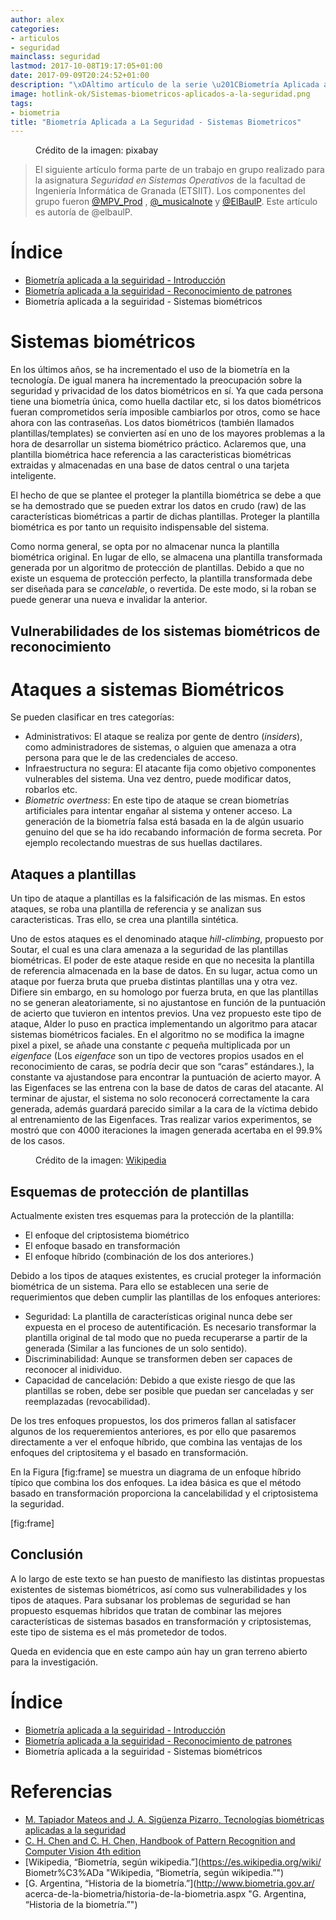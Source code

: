 ```yaml
---
author: alex
categories:
- articulos
- seguridad
mainclass: seguridad
lastmod: 2017-10-08T19:17:05+01:00
date: 2017-09-09T20:24:52+01:00
description: "\xDAltimo artículo de la serie \u201CBiometría Aplicada a La Seguridad\u201D,  en el que se presentan distintas vulnerabilidades en los sistemas biométricos,  así como distintos tipos de ataques y contramedidas."
image: hotlink-ok/Sistemas-biometricos-aplicados-a-la-seguridad.png
tags:
- biometria
title: "Biometría Aplicada a La Seguridad - Sistemas Biometricos"
---
```


<figure>
    <a href="/img/hotlink-ok/Sistemas-biometricos-aplicados-a-la-seguridad.png"><amp-img sizes="(min-width: 640px) 640px, 100vw" on="tap:lightbox1" role="button" tabindex="0" layout="responsive" src="/img/hotlink-ok/Sistemas-biometricos-aplicados-a-la-seguridad.png" title="Biometría Aplicada a La Seguridad - Sistemas Biometricos" alt="Biometría Aplicada a La Seguridad - Sistemas Biometricos" width="640px" height="405px" /></a>
    <figcaption>Crédito de la imagen: pixabay<a href="https://pixabay.com/en/biometrics-eye-security-154660/"></a></figcaption>
</figure>

> El siguiente artículo forma parte de un trabajo en grupo realizado para la asignatura _Seguridad en Sistemas Operativos_ de la facultad de Ingeniería Informática de Granada (ETSIIT). Los componentes del grupo fueron [@MPV_Prod](http://twitter.com/MPV_Prod) , [@_musicalnote](http://twitter.com/_musicalnote) y [@ElBaulP](http://twitter.com/elbaulp). Este artículo es autoría de @elbaulP.

# Índice

- [Biometría aplicada a la seguiridad - Introducción](/biometria-seguridad-introduccion "Biometría aplicada a la seguiridad - Introducción")
- [Biometría aplicada a la seguiridad - Reconocimiento de patrones](/biometria-seguridad-patrones "Biometría aplicada a la seguiridad - Reconocimiento de patrones")
- Biometría aplicada a la seguiridad - Sistemas biométricos

<!--more--><!--ad-->

Sistemas biométricos
====================

En los últimos años, se ha incrementado el uso de la biometría en la tecnología. De igual manera ha incrementado la preocupación sobre la seguridad y privacidad de los datos biométricos en sí. Ya que cada persona tiene una biometría única, como huella dactilar etc, si los datos biométricos fueran comprometidos sería imposible cambiarlos por otros, como se hace ahora con las contraseñas. Los datos biométricos (también llamados plantillas/templates) se convierten así en uno de los mayores problemas a la hora de desarrollar un sistema biométrico práctico. Aclaremos que, una plantilla biométrica hace referencia a las caracteristicas biométricas extraidas y almacenadas en una base de datos central o una tarjeta inteligente.

El hecho de que se plantee el proteger la plantilla biométrica se debe a que se ha demostrado que se pueden extrar los datos en crudo (raw) de las características biométricas a partir de dichas plantillas. Proteger la plantilla biométrica es por tanto un requisito indispensable del sistema.

Como norma general, se opta por no almacenar nunca la plantilla biométrica original. En lugar de ello, se almacena una plantilla transformada generada por un algoritmo de protección de plantillas.  Debido a que no existe un esquema de protección perfecto, la plantilla transformada debe ser diseñada para se *cancelable*, o revertida. De este modo, si la roban se puede generar una nueva e invalidar la anterior.

Vulnerabilidades de los sistemas biométricos de reconocimiento
--------------------------------------------------------------

# Ataques a sistemas Biométricos

Se pueden clasificar en tres categorías:

-   Administrativos: El ataque se realiza por gente de dentro (*insiders*), como administradores de sistemas, o alguien que amenaza a otra persona para que le de las credenciales de acceso.
-   Infraestructura no segura: El atacante fija como objetivo componentes vulnerables del sistema. Una vez dentro, puede modificar datos, robarlos etc.
-   *Biometric overtness*: En este tipo de ataque se crean biometrías artificiales para intentar engañar al sistema y ontener acceso. La generación de la biometría falsa está basada en la de algún usuario genuino del que se ha ido recabando información de forma secreta.  Por ejemplo recolectando muestras de sus huellas dactilares.

Ataques a plantillas
--------------------

Un tipo de ataque a plantillas es la falsificación de las mismas. En estos ataques, se roba una plantilla de referencia y se analizan sus caracteristicas. Tras ello, se crea una plantilla sintética.

Uno de estos ataques es el denominado ataque *hill-climbing*, propuesto por Soutar, el cual es una clara amenaza a la seguridad de las plantillas biométricas. El poder de este ataque reside en que no necesita la plantilla de referencia almacenada en la base de datos. En su lugar, actua como un ataque por fuerza bruta que prueba distintas plantillas una y otra vez. Difiere sin embargo, en su homologo por fuerza bruta, en que las plantillas no se generan aleatoriamente, si no ajustantose en función de la puntuación de acierto que tuvieron en intentos previos. Una vez propuesto este tipo de ataque, Alder lo puso en practica implementando un algoritmo para atacar sistemas biométricos faciales. En el algoritmo no se modifica la imagne pixel a pixel, se añade una constante *c* pequeña multiplicada por un *eigenface* (Los *eigenface* son un tipo de vectores propios usados en el reconocimiento
de caras, se podría decir que son “caras” estándares.), la constante va ajustandose para encontrar la puntuación de acierto mayor. A las Eigenfaces se las entrena con la base de datos de caras del atacante. Al terminar de ajustar, el sistema no solo reconocerá correctamente la cara generada, además guardará parecido similar a la cara de la víctima debido al entrenamiento de las Eigenfaces. Tras realizar varios experimentos, se mostró que con 4000 iteraciones la imagen generada acertaba en el 99.9% de los casos.

<figure>
    <a href="/img/Eigenfaces.png"><amp-img sizes="(min-width: 357px) 357px, 100vw" on="tap:lightbox1" role="button" tabindex="0" layout="responsive" src="/img/Eigenfaces.png" title="Eigenfaces" alt="Eigenfaces" width="357px" height="426px" /></a>
    <span class="image-credit">Crédito de la imagen: <a href="https://commons.wikimedia.org/wiki/File:Eigenfaces.png" target="_blank" title="">Wikipedia</a></span>
</figure>

Esquemas de protección de plantillas
------------------------------------

Actualmente existen tres esquemas para la protección de la plantilla:

-   El enfoque del criptosistema biométrico
-   El enfoque basado en transformación
-   El enfoque híbrido (combinación de los dos anteriores.)

Debido a los tipos de ataques existentes, es crucial proteger la información biométrica de un sistema. Para ello se establecen una serie de requerimientos que deben cumplir las plantillas de los enfoques anteriores:

-   Seguridad: La plantilla de características original nunca debe ser expuesta en el proceso de autentificación. Es necesario transformar la plantilla original de tal modo que no pueda recuperarse a partir de la generada (Similar a las funciones de un solo sentido).
-   Discriminabilidad: Aunque se transformen deben ser capaces de reconocer al inidividuo.
-   Capacidad de cancelación: Debido a que existe riesgo de que las plantillas se roben, debe ser posible que puedan ser canceladas y ser reemplazadas (revocabilidad).

De los tres enfoques propuestos, los dos primeros fallan al satisfacer algunos de los requeremientos anteriores, es por ello que pasaremos directamente a ver el enfoque híbrido, que combina las ventajas de los enfoques del criptositema y el basado en transformación.

En la Figura [fig:frame] se muestra un diagrama de un enfoque híbrido típico que combina los dos enfoques. La idea básica es que el método basado en transformación proporciona la cancelabilidad y el criptosistema la seguridad.

<figure>
    <a href="/img/two-steps-framework.png"><amp-img sizes="(min-width: 989px) 989px, 100vw" on="tap:lightbox1" role="button" tabindex="0" layout="responsive" src="/img/two-steps-framework.png" title="Enfoque híbrido de un sistema biométrico" alt="Enfoque híbrido de un sistema biométrico" width="989px" height="392px" /></a>
</figure>
[fig:frame]

Conclusión
----------

A lo largo de este texto se han puesto de manifiesto las distintas propuestas existentes de sistemas biométricos, así como sus vulnerabilidades y los tipos de ataques. Para subsanar los problemas de seguridad se han propuesto esquemas híbridos que tratan de combinar las mejores características de sistemas basados en transformación y criptosistemas, este tipo de sistema es el más prometedor de todos.

Queda en evidencia que en este campo aún hay un gran terreno abierto para la investigación.

# Índice

- [Biometría aplicada a la seguiridad - Introducción](/biometria-seguridad-introduccion "Biometría aplicada a la seguiridad - Introducción")
- [Biometría aplicada a la seguiridad - Reconocimiento de patrones](/biometria-seguridad-patrones "Biometría aplicada a la seguiridad - Reconocimiento de patrones")
- Biometría aplicada a la seguiridad - Sistemas biométricos

# Referencias

- [M. Tapiador Mateos and J. A. Sigüenza Pizarro, Tecnologías biométricas aplicadas a la seguridad](http://www.amazon.es/gp/product/8478976361/ref=as_li_ss_tl?ie=UTF8&camp;=3626&creative;=24822&creativeASIN;=8478976361&linkCode;=as2&tag;=bmacoc-21 "M. Tapiador Mateos and J. A. Sigüenza Pizarro, Tecnologías biométricas aplicadas a la seguridad")
- [C. H. Chen and C. H. Chen, Handbook of Pattern Recognition and Computer Vision 4th edition](http://www.amazon.es/gp/product/9814656526/ref=as_li_ss_tl?ie=UTF8&camp;=3626&creative;=24822&creativeASIN;=9814656526&linkCode;=as2&tag;=bmab-21 "C. H. Chen and C. H. Chen, Handbook of Pattern Recognition and Computer Vision 4th edition")
- [Wikipedia, “Biometría, según wikipedia.”](https://es.wikipedia.org/wiki/ Biometr%C3%ADa "Wikipedia, “Biometría, según wikipedia.”")
- [G. Argentina, “Historia de la biometría.”](http://www.biometria.gov.ar/ acerca-de-la-biometria/historia-de-la-biometria.aspx "G. Argentina, “Historia de la biometría.”")
